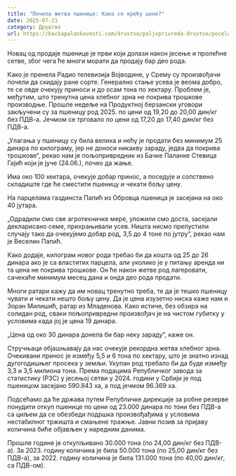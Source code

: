 ```yaml
---
title: "Почела жетва пшенице: Како се крећу цене?"
date: 2025-07-21
category: Друштво
url: https://backapalankavesti.com/drustvo/poljoprivreda-drustvo/pocela-zetva-psenice-kako-se-krecu-cene/
---
```


Новац од продаје пшенице је први који долази након јесење и пролећне сетве, због чега ће многи морати да продају бар део рода.

Како је пренела Радио телевизија Војводине, у Срему су произвођачи почели да скидају ране сорте. Генерално стање усева је веома добро, те се овде очекују приноси и до осам тона по хектару. Проблем је, међутим, што тренутна цена хлебног зрна не покрива трошкове производње. Прошле недеље на Продуктној берзански уговори закључени су за пшеницу род 2025. по цени од 19,20 до 20,00 дин/кг без ПДВ-а. Јечмом се трговало по цени од 17,20 до 17,40 дин/кг без ПДВ-а.

„Улагања у пшеницу су била велика и нећу је продати без минимум 25 динара по килограму, јер не доноси никакву зараду, једва да покрива трошкове“, рекао нам је пољопривредник из Бачке Паланке Стевица Гајић који је јуче (24.06.), почео да жање.

Има око 100 хектара, очекује добар принос, а поседује и сопствено складиште где ће сместити пшеницу и чекати бољу цену.

На парцелама газдинста Папић из Обровца пшеница је засејана на око 40 јутара.

„Одрадили смо све агротехничке мере, уложили смо доста, засејали декларисано семе, прихрањивали усев. Ништа нисмо препустили случају тако да очекујемо добар род, 3,5 до 4 тоне по јутру“, рекао нам је Веселин Папић.

Како додаје, килограм новог рода требао би да кошта од 25 до 26 динара ако је са властитих парцела, али уколико је у питању аренда ни та цена не покрива трошкове. Он ће након жетве род лагеровати, сачекаће минимум месец дана и онда део рода продати.

Многи ратари кажу да им новац тренутно треба, те да је тешко пшеницу чувати и чекати нешто бољу цену. Да је цена изузетно ниска каже нам и Зоран Милишић, ратар из Младенова. Како истиче, без обзира на солидан род, сваки пољопривредни произвођач је на чистом губитку у условима када јој је цена 19 динара.

„Цена од око 30 динара донела би бар неку зараду“, каже он.

Стручњаци објашњавају да нас очекује рекордна жетва хлебног зрна. Очекивани принос је између 5,5 и 6 тона по хектару, што је знатно изнад дугогодишњег просека у земљи. Укупан род требало би да буде између 3,3 и 3,5 милиона тона. Према подацима Републичког завода за статистику (РЗС) у јесењој сетви у 2024. години у Србији је под пшеницом засејано 590.843 ха, а под јечмом 96.369 ха.

Подсећамо да ће држава путем Републичке дирекције за робне резерве понудити откуп пшенице по цени од 23.000 динара по тони без ПДВ-а са циљем да се обезбеди подршка произвођађима у условима нестабилног тржишта и смањене тражње. Јавни позив за пријаву количина биће објављен у наредним данима.

Прошле године је откупљивано 30.000 тона (по 24,00 дин/кг без ПДВ-а). За 2023. годину количина је била 50.000 тона (по 25,00 дин/кг без ПДВ-а), за 2022. годину количина је била 131.000 тона (по 40,00 дин/кг, са ПДВ-ом).
